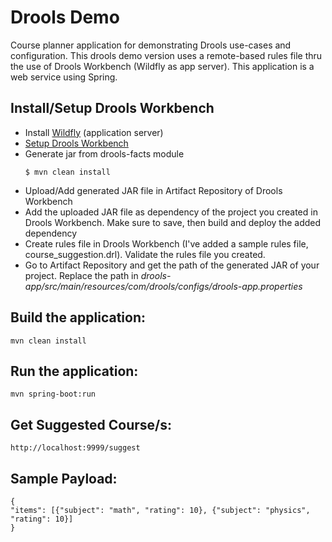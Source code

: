 Drools Demo
===

Course planner application for demonstrating Drools use-cases and configuration.
This drools demo version uses a remote-based rules file thru the use of Drools Workbench (Wildfly as app server).
This application is a web service using Spring.

## Install/Setup Drools Workbench
- Install [Wildfly](https://docs.jboss.org/author/display/WFLY8/Getting+Started+Guide) (application server)
- [Setup Drools Workbench](https://docs.jboss.org/drools/release/6.0.0.Final/drools-docs/html/wb.Workbench.html)
- Generate jar from drools-facts module
    ```
    $ mvn clean install
    ```
- Upload/Add generated JAR file in Artifact Repository of Drools Workbench
- Add the uploaded JAR file as dependency of the project you created in Drools Workbench. Make sure to save, then build and deploy the added dependency
- Create rules file in Drools Workbench (I've added a sample rules file, course_suggestion.drl). Validate the rules file you created.
- Go to Artifact Repository and get the path of the generated JAR of your project. Replace the path in *drools-app/src/main/resources/com/drools/configs/drools-app.properties*

## Build the application:

    mvn clean install

## Run the application:

    mvn spring-boot:run

## Get Suggested Course/s:

    http://localhost:9999/suggest

## Sample Payload:
    {
    "items": [{"subject": "math", "rating": 10}, {"subject": "physics", "rating": 10}]
    }
